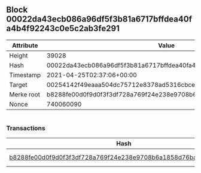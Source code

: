 ## Block 00022da43ecb086a96df5f3b81a6717bffdea40fa4b4f92243c0e5c2ab3fe291

Attribute | Value
--- | ---
Height | 39028
Hash | 00022da43ecb086a96df5f3b81a6717bffdea40fa4b4f92243c0e5c2ab3fe291
Timestamp | 2021-04-25T02:37:06+00:00
Target | 00254142f49eaaa504dc75712e8378ad5316cbcead634704b3734b6271167cc4
Merke root | b8288fe00d0f9d0f3f3df728a769f24e238e9708b6a1858d76ba61fd1d91dfa5
Nonce | 740060090

```

```

### Transactions

Hash | Amount
--- | ---
[b8288fe00d0f9d0f3f3df728a769f24e238e9708b6a1858d76ba61fd1d91dfa5](b8288fe00d0f9d0f3f3df728a769f24e238e9708b6a1858d76ba61fd1d91dfa5.md) | 10.00000000 SKEPTI 
